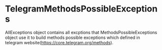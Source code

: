 # TelegramMethodsPossibleExceptions
AllExceptions object contains all excptions that MethodsPossibleExceptions object use it to build methods possible exceptions 
which defined in telegram website(https://core.telegram.org/methods).
